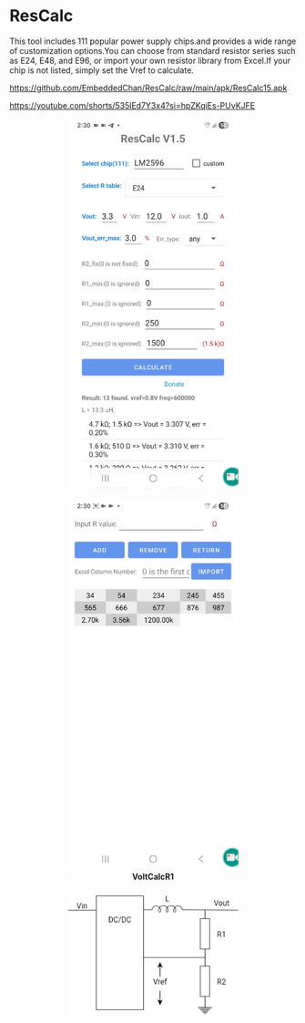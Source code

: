 # ResCalc
This tool includes 111 popular power supply chips.and provides a wide range of customization options.You can choose from standard resistor series such as E24, E48, and E96, or import your own resistor library from Excel.If your chip is not listed, simply set the Vref to calculate.

https://github.com/EmbeddedChan/ResCalc/raw/main/apk/ResCalc15.apk

https://youtube.com/shorts/535lEd7Y3x4?si=hpZKqiEs-PUvKJFE

<p align="center">
  <img src="images/ResCalc-p1.jpg" width="300"/><br/>
<p align="center">
  <img src="images/ResCalc-p2.jpg" width="300"/><br/>
  <b>VoltCalcR1</b><br/><br/>
  <img src="images/VoltCalcR.drawio.png" width="300"/><br/>
